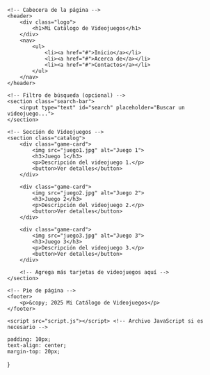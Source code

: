 <!DOCTYPE html>
<html lang="es">
<head>
    <meta charset="UTF-8">
    <meta name="viewport" content="width=device-width, initial-scale=1.0">
    <title>Catálogo de Videojuegos</title>
    <link rel="stylesheet" href="styles.css"> <!-- Enlaza con tu archivo CSS -->
</head>
<body>

    <!-- Cabecera de la página -->
    <header>
        <div class="logo">
            <h1>Mi Catálogo de Videojuegos</h1>
        </div>
        <nav>
            <ul>
                <li><a href="#">Inicio</a></li>
                <li><a href="#">Acerca de</a></li>
                <li><a href="#">Contactos</a></li>
            </ul>
        </nav>
    </header>

    <!-- Filtro de búsqueda (opcional) -->
    <section class="search-bar">
        <input type="text" id="search" placeholder="Buscar un videojuego...">
    </section>

    <!-- Sección de Videojuegos -->
    <section class="catalog">
        <div class="game-card">
            <img src="juego1.jpg" alt="Juego 1">
            <h3>Juego 1</h3>
            <p>Descripción del videojuego 1.</p>
            <button>Ver detalles</button>
        </div>

        <div class="game-card">
            <img src="juego2.jpg" alt="Juego 2">
            <h3>Juego 2</h3>
            <p>Descripción del videojuego 2.</p>
            <button>Ver detalles</button>
        </div>

        <div class="game-card">
            <img src="juego3.jpg" alt="Juego 3">
            <h3>Juego 3</h3>
            <p>Descripción del videojuego 3.</p>
            <button>Ver detalles</button>
        </div>

        <!-- Agrega más tarjetas de videojuegos aquí -->
    </section>

    <!-- Pie de página -->
    <footer>
        <p>&copy; 2025 Mi Catálogo de Videojuegos</p>
    </footer>

    <script src="script.js"></script> <!-- Archivo JavaScript si es necesario -->
</body>
</html>

    padding: 10px;
    text-align: center;
    margin-top: 20px;
}
